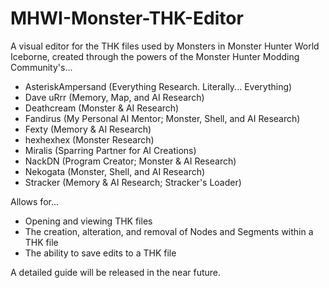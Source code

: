 # MHWI-Monster-THK-Editor
A visual editor for the THK files used by Monsters in Monster Hunter World Iceborne, created through the powers of the Monster Hunter Modding Community's...

* AsteriskAmpersand (Everything Research. Literally... Everything)
* Dave uRrr (Memory, Map, and AI Research)
* Deathcream (Monster & AI Research)
* Fandirus (My Personal AI Mentor; Monster, Shell, and AI Research)
* Fexty (Memory & AI Research)
* hexhexhex (Monster Research)
* Miralis (Sparring Partner for AI Creations)
* NackDN (Program Creator; Monster & AI Research)
* Nekogata (Monster, Shell, and AI Research)
* Stracker (Memory & AI Research; Stracker's Loader)


Allows for...
* Opening and viewing THK files
* The creation, alteration, and removal of Nodes and Segments within a THK file
* The ability to save edits to a THK file

A detailed guide will be released in the near future.
